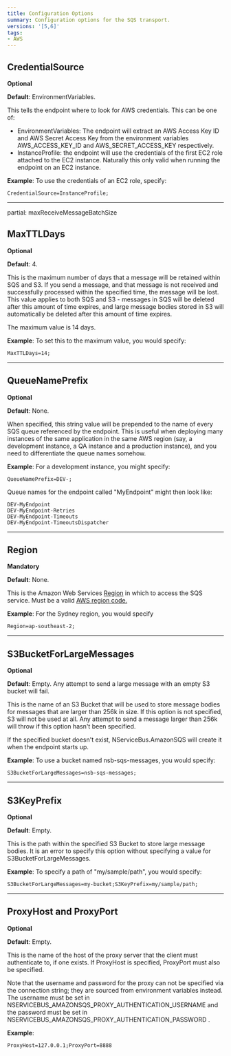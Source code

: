 ```yaml
---
title: Configuration Options
summary: Configuration options for the SQS transport.
versions: '[5,6]'
tags:
- AWS
---
```


## CredentialSource

**Optional**

**Default**: EnvironmentVariables.

This tells the endpoint where to look for AWS credentials. This can be one of:
* EnvironmentVariables: The endpoint will extract an AWS Access Key ID and AWS Secret Access Key from the environment variables AWS_ACCESS_KEY_ID and AWS_SECRET_ACCESS_KEY respectively. 
* InstanceProfile: the endpoint will use the credentials of the first EC2 role attached to the EC2 instance. Naturally this only valid when running the endpoint on an EC2 instance. 

**Example**: To use the credentials of an EC2 role, specify:

    CredentialSource=InstanceProfile;

*** 

partial: maxReceiveMessageBatchSize

## MaxTTLDays

**Optional**

**Default**: 4.

This is the maximum number of days that a message will be retained within SQS and S3. If you send a message, and that message is not received and successfully processed within the specified time, the message will be lost. This value applies to both SQS and S3 - messages in SQS will be deleted after this amount of time expires, and large message bodies stored in S3 will automatically be deleted after this amount of time expires.

The maximum value is 14 days. 

**Example**: To set this to the maximum value, you would specify:
    
    MaxTTLDays=14;

***

## QueueNamePrefix 

**Optional**

**Default**: None.
 
When specified, this string value will be prepended to the name of every SQS queue referenced by the endpoint. This is useful when deploying many instances of the same application in the same AWS region (say, a development instance, a QA instance and a production instance), and you need to differentiate the queue names somehow. 

**Example**: For a development instance, you might specify:

    QueueNamePrefix=DEV-;

Queue names for the endpoint called "MyEndpoint" might then look like:

    DEV-MyEndpoint
    DEV-MyEndpoint-Retries
    DEV-MyEndpoint-Timeouts
    DEV-MyEndpoint-TimeoutsDispatcher

***

## Region

**Mandatory**

**Default**: None. 

This is the Amazon Web Services [Region](http://docs.aws.amazon.com/general/latest/gr/rande.html) in which to access the SQS service. Must be a valid [AWS region code.](http://docs.aws.amazon.com/AWSEC2/latest/UserGuide/using-regions-availability-zones.html#concepts-available-regions)

**Example**: For the Sydney region, you would specify 

    Region=ap-southeast-2; 

***

## S3BucketForLargeMessages

**Optional**

**Default**: Empty. Any attempt to send a large message with an empty S3 bucket will fail. 

This is the name of an S3 Bucket that will be used to store message bodies for messages that are larger than 256k in size. If this option is not specified, S3 will not be used at all. Any attempt to send a message larger than 256k will throw if this option hasn't been specified. 

If the specified bucket doesn't exist, NServiceBus.AmazonSQS will create it when the endpoint starts up. 

**Example**: To use a bucket named nsb-sqs-messages, you would specify:

    S3BucketForLargeMessages=nsb-sqs-messages;


***

## S3KeyPrefix

**Optional**

**Default**: Empty.

This is the path within the specified S3 Bucket to store large message bodies. It is an error to specify this option without specifying a value for S3BucketForLargeMessages.

**Example**: To specify a path of "my/sample/path", you would specify:

    S3BucketForLargeMessages=my-bucket;S3KeyPrefix=my/sample/path;

***

## ProxyHost and ProxyPort

**Optional**

**Default**: Empty.

This is the name of the host of the proxy server that the client must authenticate to, if one exists. If ProxyHost is specified, ProxyPort must also be specified.

Note that the username and password for the proxy can not be specified via the connection string; they are sourced from environment variables instead. The username must be set in NSERVICEBUS_AMAZONSQS_PROXY_AUTHENTICATION_USERNAME and the password must be set in NSERVICEBUS_AMAZONSQS_PROXY_AUTHENTICATION_PASSWORD .

**Example**: 

    ProxyHost=127.0.0.1;ProxyPort=8888



